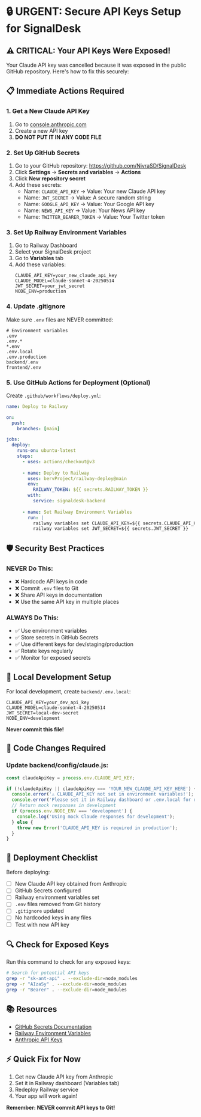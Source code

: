 # 🔒 URGENT: Secure API Keys Setup for SignalDesk

## ⚠️ CRITICAL: Your API Keys Were Exposed!

Your Claude API key was cancelled because it was exposed in the public GitHub repository. Here's how to fix this securely:

## 📋 Immediate Actions Required

### 1. Get a New Claude API Key
1. Go to [console.anthropic.com](https://console.anthropic.com)
2. Create a new API key
3. **DO NOT PUT IT IN ANY CODE FILE**

### 2. Set Up GitHub Secrets
1. Go to your GitHub repository: https://github.com/NivraSD/SignalDesk
2. Click **Settings** → **Secrets and variables** → **Actions**
3. Click **New repository secret**
4. Add these secrets:
   - Name: `CLAUDE_API_KEY` → Value: Your new Claude API key
   - Name: `JWT_SECRET` → Value: A secure random string
   - Name: `GOOGLE_API_KEY` → Value: Your Google API key
   - Name: `NEWS_API_KEY` → Value: Your News API key
   - Name: `TWITTER_BEARER_TOKEN` → Value: Your Twitter token

### 3. Set Up Railway Environment Variables
1. Go to Railway Dashboard
2. Select your SignalDesk project
3. Go to **Variables** tab
4. Add these variables:
   ```
   CLAUDE_API_KEY=your_new_claude_api_key
   CLAUDE_MODEL=claude-sonnet-4-20250514
   JWT_SECRET=your_jwt_secret
   NODE_ENV=production
   ```

### 4. Update .gitignore
Make sure `.env` files are NEVER committed:
```gitignore
# Environment variables
.env
.env.*
*.env
.env.local
.env.production
backend/.env
frontend/.env
```

### 5. Use GitHub Actions for Deployment (Optional)
Create `.github/workflows/deploy.yml`:
```yaml
name: Deploy to Railway

on:
  push:
    branches: [main]

jobs:
  deploy:
    runs-on: ubuntu-latest
    steps:
      - uses: actions/checkout@v3
      
      - name: Deploy to Railway
        uses: bervProject/railway-deploy@main
        env:
          RAILWAY_TOKEN: ${{ secrets.RAILWAY_TOKEN }}
        with:
          service: signaldesk-backend
          
      - name: Set Railway Environment Variables
        run: |
          railway variables set CLAUDE_API_KEY=${{ secrets.CLAUDE_API_KEY }}
          railway variables set JWT_SECRET=${{ secrets.JWT_SECRET }}
```

## 🛡️ Security Best Practices

### NEVER Do This:
- ❌ Hardcode API keys in code
- ❌ Commit `.env` files to Git
- ❌ Share API keys in documentation
- ❌ Use the same API key in multiple places

### ALWAYS Do This:
- ✅ Use environment variables
- ✅ Store secrets in GitHub Secrets
- ✅ Use different keys for dev/staging/production
- ✅ Rotate keys regularly
- ✅ Monitor for exposed secrets

## 🔧 Local Development Setup

For local development, create `backend/.env.local`:
```env
CLAUDE_API_KEY=your_dev_api_key
CLAUDE_MODEL=claude-sonnet-4-20250514
JWT_SECRET=local-dev-secret
NODE_ENV=development
```

**Never commit this file!**

## 📝 Code Changes Required

### Update backend/config/claude.js:
```javascript
const claudeApiKey = process.env.CLAUDE_API_KEY;

if (!claudeApiKey || claudeApiKey === 'YOUR_NEW_CLAUDE_API_KEY_HERE') {
  console.error('⚠️ CLAUDE_API_KEY not set in environment variables!');
  console.error('Please set it in Railway dashboard or .env.local for development');
  // Return mock responses in development
  if (process.env.NODE_ENV === 'development') {
    console.log('Using mock Claude responses for development');
  } else {
    throw new Error('CLAUDE_API_KEY is required in production');
  }
}
```

## 🚀 Deployment Checklist

Before deploying:
- [ ] New Claude API key obtained from Anthropic
- [ ] GitHub Secrets configured
- [ ] Railway environment variables set
- [ ] `.env` files removed from Git history
- [ ] `.gitignore` updated
- [ ] No hardcoded keys in any files
- [ ] Test with new API key

## 🔍 Check for Exposed Keys

Run this command to check for any exposed keys:
```bash
# Search for potential API keys
grep -r "sk-ant-api" . --exclude-dir=node_modules
grep -r "AIzaSy" . --exclude-dir=node_modules
grep -r "Bearer" . --exclude-dir=node_modules
```

## 📚 Resources

- [GitHub Secrets Documentation](https://docs.github.com/en/actions/security-guides/encrypted-secrets)
- [Railway Environment Variables](https://docs.railway.app/develop/variables)
- [Anthropic API Keys](https://console.anthropic.com/settings/keys)

## ⚡ Quick Fix for Now

1. Get new Claude API key from Anthropic
2. Set it in Railway dashboard (Variables tab)
3. Redeploy Railway service
4. Your app will work again!

**Remember: NEVER commit API keys to Git!**